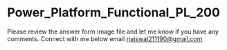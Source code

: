 # Power_Platform_Functional_PL_200

Please review the answer form Image file and let me know if you have any comments.
Connect with me below email
rjaiswal211190@gmail.com
